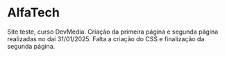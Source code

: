 # AlfaTech
 Site teste, curso DevMedia.
Criação da primeira página e segunda página realizadas no dai 31/01/2025.
Falta a criação do CSS e finalização da segunda página.
